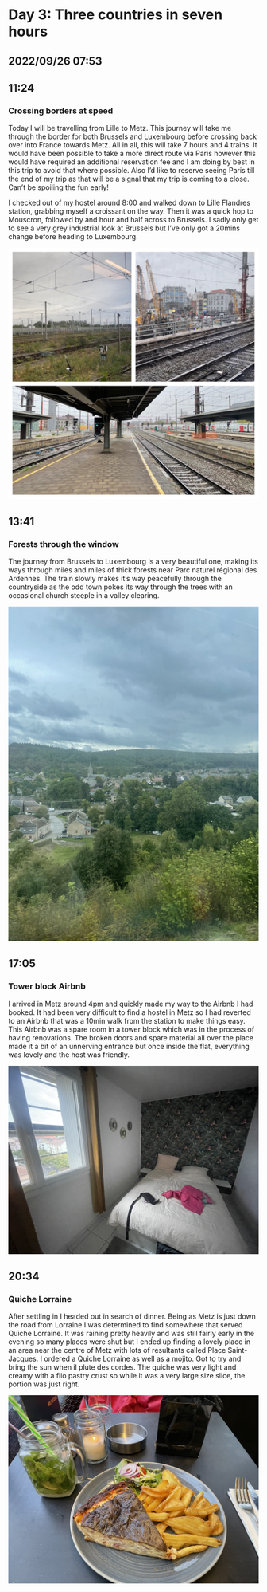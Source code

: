 # Day 3: Three countries in seven hours
## 2022/09/26 07:53

## 11:24
### Crossing borders at speed

Today I will be travelling from Lille to Metz. This journey will take me through the border for both Brussels and Luxembourg before crossing back over into France towards Metz. All in all, this will take 7 hours and 4 trains. It would have been possible to take a more direct route via Paris however this would have required an additional reservation fee and I am doing by best in this trip to avoid that where possible. Also I’d like to reserve seeing Paris till the end of my trip as that will be a signal that my trip is coming to a close. Can’t be spoiling the fun early!

I checked out of my hostel around 8:00 and walked down to Lille Flandres station, grabbing myself a croissant on the way. Then it was a quick hop to Mouscron, followed by and hour and half across to Brussels. I sadly only get to see a very grey industrial look at Brussels but I’ve only got a 20mins change before heading to Luxembourg.

![train-collage](https://raw.githubusercontent.com/benknight135/thirty-knights/main/api/data/posts/day3/train-collage.jpeg)

## 13:41
### Forests through the window

The journey from Brussels to Luxembourg is a very beautiful one, making its ways through miles and miles of thick forests near Parc naturel régional des Ardennes. The train slowly makes it’s way peacefully through the countryside as the odd town pokes its way through the trees with an occasional church steeple in a valley clearing. 

![church-town](https://raw.githubusercontent.com/benknight135/thirty-knights/main/api/data/posts/day3/church-town.jpeg)

## 17:05
### Tower block Airbnb

I arrived in Metz around 4pm and quickly made my way to the Airbnb I had booked. It had been very difficult to find a hostel in Metz so I had reverted to an Airbnb that was a 10min walk from the station to make things easy. This Airbnb was a spare room in a tower block which was in the process of having renovations. The broken doors and spare material all over the place made it a bit of an unnerving entrance but once inside the flat, everything was lovely and the host was friendly. 

![airbnb room](https://raw.githubusercontent.com/benknight135/thirty-knights/main/api/data/posts/day3/airbnb-room.jpeg)

## 20:34
### Quiche Lorraine

After settling in I headed out in search of dinner. Being as Metz is just down the road from Lorraine I was determined to find somewhere that served Quiche Lorraine. It was raining pretty heavily and was still fairly early in the evening so many places were shut but I ended up finding a lovely place in an area near the centre of Metz with lots of resultants called Place Saint-Jacques. I ordered a Quiche Lorraine as well as a mojito. Got to try and bring the sun when il plute des cordes. The quiche was very light and creamy with a flio pastry crust so while it was a very large size slice, the portion was just right. 

![Quiche Lorraine](https://raw.githubusercontent.com/benknight135/thirty-knights/main/api/data/posts/day3/quiche-lorraine.jpeg)